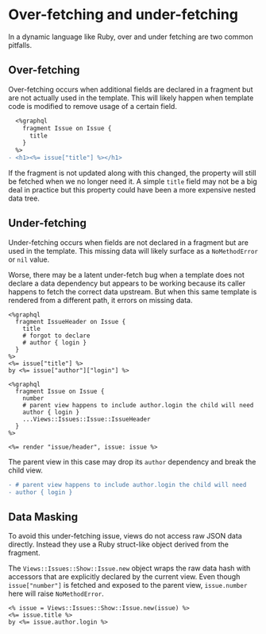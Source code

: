 # Over-fetching and under-fetching

In a dynamic language like Ruby, over and under fetching are two common pitfalls.

## Over-fetching

Over-fetching occurs when additional fields are declared in a fragment but are not actually used in the template. This will likely happen when template code is modified to remove usage of a certain field.

``` diff
  <%graphql
    fragment Issue on Issue {
      title
    }
  %>
- <h1><%= issue["title"] %></h1>
```

If the fragment is not updated along with this changed, the property will still be fetched when we no longer need it. A simple `title` field may not be a big deal in practice but this property could have been a more expensive nested data tree.

## Under-fetching

Under-fetching occurs when fields are not declared in a fragment but are used in the template. This missing data will likely surface as a `NoMethodError` or `nil` value.

Worse, there may be a latent under-fetch bug when a template does not declare a data dependency but appears to be working because its caller happens to fetch the correct data upstream. But when this same template is rendered from a different path, it errors on missing data.

``` erb
<%graphql
  fragment IssueHeader on Issue {
    title
    # forgot to declare
    # author { login }
  }
%>
<%= issue["title"] %>
by <%= issue["author"]["login"] %>
```

``` erb
<%graphql
  fragment Issue on Issue {
    number
    # parent view happens to include author.login the child will need
    author { login }
    ...Views::Issues::Issue::IssueHeader
  }
%>

<%= render "issue/header", issue: issue %>
```

The parent view in this case may drop its `author` dependency and break the child view.

``` diff
- # parent view happens to include author.login the child will need
- author { login }
```

## Data Masking

To avoid this under-fetching issue, views do not access raw JSON data directly. Instead they use a Ruby struct-like object derived from the fragment.

The `Views::Issues::Show::Issue.new` object wraps the raw data hash with accessors that are explicitly declared by the current view. Even though `issue["number"]` is fetched and exposed to the parent view, `issue.number` here will raise `NoMethodError`.

``` erb
<% issue = Views::Issues::Show::Issue.new(issue) %>
<%= issue.title %>
by <%= issue.author.login %>
```
